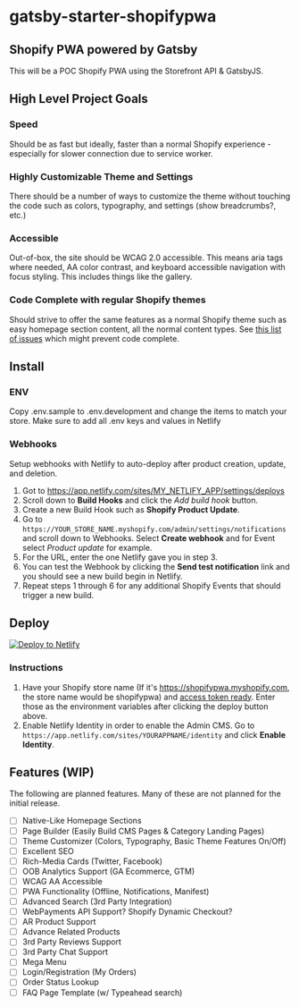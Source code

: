 # gatsby-starter-shopifypwa

## Shopify PWA powered by Gatsby

This will be a POC Shopify PWA using the Storefront API & GatsbyJS.

## High Level Project Goals

### Speed

Should be as fast but ideally, faster than a normal Shopify experience - especially for slower connection due to service worker.

### Highly Customizable Theme and Settings

There should be a number of ways to customize the theme without touching the code such as colors, typography, and settings (show breadcrumbs?, etc.)

### Accessible

Out-of-box, the site should be WCAG 2.0 accessible. This means aria tags where needed, AA color contrast, and keyboard accessible navigation with focus styling. This includes things like the gallery.

### Code Complete with regular Shopify themes

Should strive to offer the same features as a normal Shopify theme such as easy homepage section content, all the normal content types. See [this list of issues](https://github.com/gil--/gatsby-starter-shopifypwa/issues/4) which might prevent code complete.

## Install

### ENV

Copy .env.sample to .env.development and change the items to match your store. Make sure to add all .env keys and values in Netlify

### Webhooks

Setup webhooks with Netlify to auto-deploy after product creation, update, and deletion.

1. Got to https://app.netlify.com/sites/MY_NETLIFY_APP/settings/deploys
2. Scroll down to **Build Hooks** and click the *Add build hook* button.
3. Create a new Build Hook such as **Shopify Product Update**.
4. Go to `https://YOUR_STORE_NAME.myshopify.com/admin/settings/notifications` and scroll down to Webhooks. Select **Create webhook** and for Event select *Product update* for example.
5. For the URL, enter the one Netlify gave you in step 3.
6. You can test the Webhook by clicking the **Send test notification** link and you should see a new build begin in Netlify.
7. Repeat steps 1 through 6 for any additional Shopify Events that should trigger a new build.

## Deploy

[![Deploy to Netlify](https://www.netlify.com/img/deploy/button.svg)](https://app.netlify.com/start/deploy?repository=https://github.com/gil--/gatsby-starter-shopifypwa)

### Instructions

1. Have your Shopify store name (If it's https://shopifypwa.myshopify.com, the store name would be shopifypwa) and [access token ready](https://www.shopify.com/partners/blog/17056443-how-to-generate-a-shopify-api-token). Enter those as the environment variables after clicking the deploy button above.
2. Enable Netlify Identity in order to enable the Admin CMS. Go to `https://app.netlify.com/sites/YOURAPPNAME/identity` and click **Enable Identity**.

## Features (WIP)

The following are planned features. Many of these are not planned for the initial release.

- [ ] Native-Like Homepage Sections
- [ ] Page Builder (Easily Build CMS Pages & Category Landing Pages)
- [ ] Theme Customizer (Colors, Typography, Basic Theme Features On/Off)
- [ ] Excellent SEO
- [ ] Rich-Media Cards (Twitter, Facebook)
- [ ] OOB Analytics Support (GA Ecommerce, GTM)
- [ ] WCAG AA Accessible
- [ ] PWA Functionality (Offline, Notifications, Manifest)
- [ ] Advanced Search (3rd Party Integration)
- [ ] WebPayments API Support? Shopify Dynamic Checkout?
- [ ] AR Product Support
- [ ] Advance Related Products
- [ ] 3rd Party Reviews Support
- [ ] 3rd Party Chat Support
- [ ] Mega Menu
- [ ] Login/Registration (My Orders)
- [ ] Order Status Lookup
- [ ] FAQ Page Template (w/ Typeahead search)
